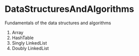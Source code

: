 # DataStructuresAndAlgorithms
Fundamentals of the data structures and algorithms<br/>
1. Array<br/>
2. HashTable<br/>
3. Singly LinkedList<br/>
4. Doubly LinkedList<br/>
